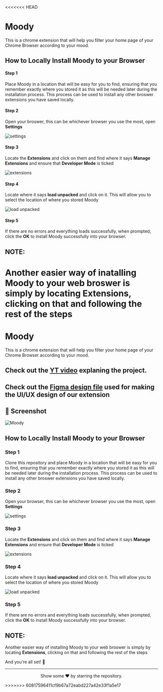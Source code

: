 <<<<<<< HEAD
# Moody
This is a chrome extension that will help you filter your home page of your Chrome Browser according to your mood.

## How to Locally Install Moody to your Browser

#### Step 1
Place Moody in a location that will be easy for you to find, ensuring that you remember exactly where you stored it as this will be needed later during the installation process. This process can be used to install any other broswer extensions you have saved locally.

#### Step 2
Open your broswer, this can be whichever browser you use the most, open **Settings**

![settings](https://user-images.githubusercontent.com/74776297/166063147-17eca9b6-c446-4c0c-856b-8c948826bc4d.png)

#### Step 3
Locate the **Extensions** and click on them and find where it says **Manage Extensions** and ensure that **Developer Mode** is ticked

![extensions](https://user-images.githubusercontent.com/74776297/166063436-b2c05d79-960f-43e8-ae99-3c246269ac62.png)

#### Step 4
Locate where it says **load unpacked** and click on it. This will allow you to select the location of where you stored Moody

![load unpacked](https://user-images.githubusercontent.com/74776297/166063822-ac830f3c-ad51-43e7-af45-b24bb6f2c96b.png)

#### Step 5
If there are no errors and everything loads successfully, when prompted, click the **OK** to install Moody successfully into your browser.


## NOTE:
Another easier way of inatalling Moody to your web broswer is simply by locating **Extensions**, clicking on that and following the rest of the steps
=======
# Moody
This is a chrome extension that will help you filter your home page of your Chrome Browser according to your mood.

<!-- ## Download the extension from [here](). -->

## Check out the [YT video](https://youtu.be/jSUDUitqoOI) explaning the project.

## Check out the [Figma design file](https://www.figma.com/file/HthSH20cAg6WXbjLOW8af9/Moody---Chrome-Extension?node-id=0%3A1) used for making the UI/UX design of our extension

## 📸 Screenshot
![Moody](https://user-images.githubusercontent.com/79099734/166107497-5a991619-d445-4d5c-b10e-05c6ce8949ee.PNG)

## How to Locally Install Moody to your Browser

### Step 1
Clone this repository and place Moody in a location that will be easy for you to find, ensuring that you remember exactly where you stored it as this will be needed later during the installation process. This process can be used to install any other broswer extensions you have saved locally.

### Step 2
Open your browser, this can be whichever browser you use the most, open **Settings**

![settings](https://user-images.githubusercontent.com/74776297/166063147-17eca9b6-c446-4c0c-856b-8c948826bc4d.png)

### Step 3
Locate the **Extensions** and click on them and find where it says **Manage Extensions** and ensure that **Developer Mode** is ticked

![extensions](https://user-images.githubusercontent.com/74776297/166063436-b2c05d79-960f-43e8-ae99-3c246269ac62.png)

### Step 4
Locate where it says **load unpacked** and click on it. This will allow you to select the location of where you stored Moody

![load unpacked](https://user-images.githubusercontent.com/74776297/166063822-ac830f3c-ad51-43e7-af45-b24bb6f2c96b.png)

### Step 5
If there are no errors and everything loads successfully, when prompted, click the **OK** to install Moody successfully into your browser.


## NOTE:
Another easier way of installing Moody to your web broswer is simply by locating **Extensions**, clicking on that and following the rest of the steps

<!-- ## For Chrome Users
1. Visit the [Chrome Web Store](https://chrome.google.com/webstore/category/extensions?hl=en-US).
2. Search for Moody in the Search Bar. 

![search moody](https://user-images.githubusercontent.com/79099734/166102736-a5e6e683-b3ee-4c8a-a4e6-2be0e4f6b066.png)

3. Select this one and open it up.
4. Click on the `Add to Chrome` button.

![button](https://user-images.githubusercontent.com/79099734/166102891-9b802875-f49f-44ca-8164-4eaa64a918d3.png)
 -->
And you're all set! 🙌
<hr>
<p align="center">
  Show some ❤ by starring the repository.
</p>
>>>>>>> 60817596411cf9b67a72eabd227a42e33f1a5e17
